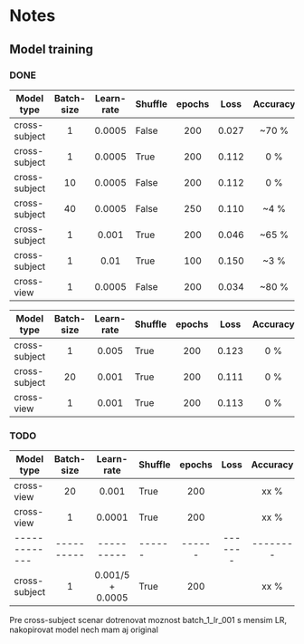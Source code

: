 # Notes

## Model training

### DONE

| Model type    | Batch-size | Learn-rate |Shuffle | epochs | Loss    | Accuracy | AP     | is_training |
| ------------- |:----------:|:----------:|:------ |:------:|:-------:|:--------:|:------:|:----------- |
| cross-subject | 1          | 0.0005     | False  | 200    |  0.027  |  ~70 %   | ~0     | True        |
| cross-subject | 1          | 0.0005     | True   | 200    |  0.112  |    0 %   | 0      | False       |
| cross-subject | 10         | 0.0005     | False  | 200    |  0.112  |    0 %   | 0      | False       |
| cross-subject | 40         | 0.0005     | False  | 250    |  0.110  |   ~4 %   | 0      | False       |
| cross-subject | 1          | 0.001      | True   | 200    |  0.046  |  ~65 %   | 0.025  | True        |
| cross-subject | 1          | 0.01       | True   | 100    |  0.150  |  ~3  %   | ~0     | False       |
| cross-view    | 1          | 0.0005     | False  | 200    |  0.034  |  ~80 %   | 0.015  | Not-always  |

| Model type    | Batch-size | Learn-rate |Shuffle | epochs | Loss    | Accuracy | AP     | is_training |
| ------------- |:----------:|:----------:|:------ |:------:|:-------:|:--------:|:------:|:----------- |
| cross-subject | 1          | 0.005      | True   | 200    | 0.123   |    0 %   | 0      | False       |
| cross-subject | 20         | 0.001      | True   | 200    | 0.111   |    0 %   | 0      | False       |
| cross-view    | 1          | 0.001      | True   | 200    | 0.113   |    0 %   | 0      | False       |

### TODO

| Model type    | Batch-size | Learn-rate |Shuffle | epochs | Loss    | Accuracy | AP     | is_training |
| ------------- |:----------:|:----------:|:------ |:------:|:-------:|:--------:|:------:|:----------- |
| cross-view    | 20         | 0.001      | True   | 200    |         |   xx %   | x      |             |
| cross-view    | 1          | 0.0001     | True   | 200    |         |   xx %   | x      |             |
| ------------- | ---------- | ---------- | ------ | ------ | ------- | -------- | ------ | ----------- |
| cross-subject | 1          | 0.001/5 + 0.0005      | True   | 200    |         |   xx %   | x      |

Pre cross-subject scenar dotrenovat moznost batch_1_lr_001 s mensim LR, nakopirovat model nech mam aj original
